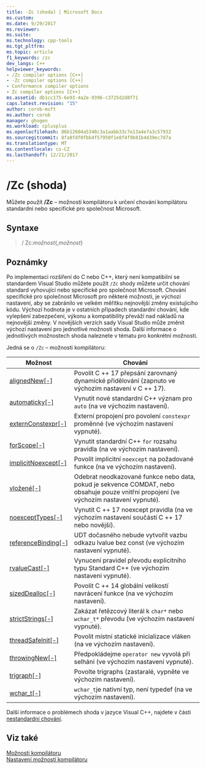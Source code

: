 ```yaml
---
title: -Zc (shoda) | Microsoft Docs
ms.custom: 
ms.date: 9/29/2017
ms.reviewer: 
ms.suite: 
ms.technology: cpp-tools
ms.tgt_pltfrm: 
ms.topic: article
f1_keywords: /zc
dev_langs: C++
helpviewer_keywords:
- /Zc compiler options [C++]
- -Zc compiler options [C++]
- Conformance compiler options
- Zc compiler options [C++]
ms.assetid: db1cc175-6e93-4a2e-9396-c3725d2d8f71
caps.latest.revision: "15"
author: corob-msft
ms.author: corob
manager: ghogen
ms.workload: cplusplus
ms.openlocfilehash: 86b12604a5348c3a1aabb33c7e13a4e7a3c57932
ms.sourcegitcommit: 8fa8fdf0fbb4f57950f1e8f4f9b81b4d39ec7d7a
ms.translationtype: MT
ms.contentlocale: cs-CZ
ms.lasthandoff: 12/21/2017
---
```

# <a name="zc-conformance"></a>/Zc (shoda)

Můžete použít **/Zc** – možnosti kompilátoru k určení chování kompilátoru standardní nebo specifické pro společnost Microsoft.

## <a name="syntax"></a>Syntaxe

> / Zc:_možnost_{,_možnost_}

## <a name="remarks"></a>Poznámky

Po implementaci rozšíření do C nebo C++, který není kompatibilní se standardem Visual Studio můžete použít `/Zc` shody můžete určit chování standard vyhovující nebo specifické pro společnost Microsoft. Chování specifické pro společnost Microsoft pro některé možnosti, je výchozí nastavení, aby se zabránilo ve velkém měřítku nejnovější změny existujícího kódu. Výchozí hodnota je v ostatních případech standardní chování, kde vylepšení zabezpečení, výkonu a kompatibility převáží nad nákladů na nejnovější změny. V novějších verzích sady Visual Studio může změnit výchozí nastavení pro jednotlivé možnosti shoda. Další informace o jednotlivých možnostech shoda naleznete v tématu pro konkrétní možnosti.

Jedná se o `/Zc` – možnosti kompilátoru:

|Možnost|Chování|
|---|---|
|[alignedNew\[-\]](zc-alignednew.md)|Povolit C ++ 17 přepsání zarovnaný dynamické přidělování (zapnuto ve výchozím nastavení v C ++ 17).|
|[automaticky\[-\]](zc-auto-deduce-variable-type.md)|Vynutit nové standardní C++ význam pro `auto` (na ve výchozím nastavení).|
|[externConstexpr\[-\]](zc-externconstexpr.md)|Externí propojení pro povolení `constexpr` proměnné (ve výchozím nastavení vypnuté).|
|[forScope\[-\]](zc-forscope-force-conformance-in-for-loop-scope.md)|Vynutit standardní C++ `for` rozsahu pravidla (na ve výchozím nastavení).|
|[implicitNoexcept\[-\]](zc-implicitnoexcept-implicit-exception-specifiers.md)|Povolit implicitní `noexcept` na požadované funkce (na ve výchozím nastavení).|
|[vložené\[-\]](zc-inline-remove-unreferenced-comdat.md)|Odebrat neodkazované funkce nebo data, pokud je sekvence COMDAT, nebo obsahuje pouze vnitřní propojení (ve výchozím nastavení vypnuté).|
|[noexceptTypes\[-\]](zc-noexcepttypes.md)|Vynutit C ++ 17 noexcept pravidla (na ve výchozím nastavení součástí C ++ 17 nebo novější).|
|[referenceBinding\[-\]](zc-referencebinding-enforce-reference-binding-rules.md)|UDT dočasného nebude vytvořit vazbu odkazu lvalue bez const (ve výchozím nastavení vypnuté).|
|[rvalueCast\[-\]](zc-rvaluecast-enforce-type-conversion-rules.md)|Vynucení pravidel převodu explicitního typu Standard C++ (ve výchozím nastavení vypnuté).|
|[sizedDealloc\[-\]](zc-sizeddealloc-enable-global-sized-dealloc-functions.md)|Povolit C ++ 14 globální velikostí navrácení funkce (na ve výchozím nastavení).|
|[strictStrings\[-\]](zc-strictstrings-disable-string-literal-type-conversion.md)|Zakázat řetězcový literál k `char*` nebo `wchar_t*` převodu (ve výchozím nastavení vypnuté).|
|[threadSafeInit\[-\]](zc-threadsafeinit-thread-safe-local-static-initialization.md)|Povolit místní statické inicializace vláken (na ve výchozím nastavení).|
|[throwingNew\[-\]](zc-throwingnew-assume-operator-new-throws.md)|Předpokládejme `operator new` vyvolá při selhání (ve výchozím nastavení vypnuté).|
|[trigraph\[-\]](zc-trigraphs-trigraphs-substitution.md)|Povolte trigraphs (zastaralé, vypněte ve výchozím nastavení).|
|[wchar_t\[-\]](zc-wchar-t-wchar-t-is-native-type.md)|`wchar_t`je nativní typ, není typedef (na ve výchozím nastavení).|

Další informace o problémech shoda v jazyce Visual C++, najdete v části [nestandardní chování](../../cpp/nonstandard-behavior.md).

## <a name="see-also"></a>Viz také

[Možnosti kompilátoru](compiler-options.md)  
[Nastavení možností kompilátoru](setting-compiler-options.md)
